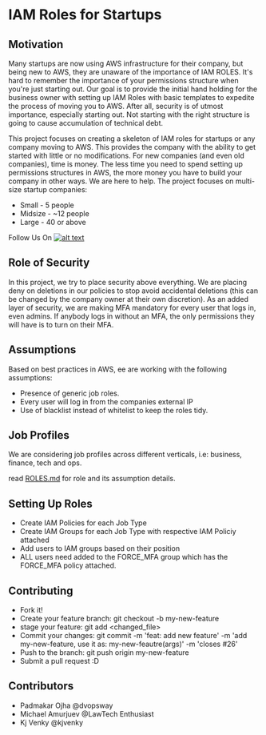 # IAM Roles for Startups



## Motivation

Many startups are now using AWS infrastructure for their company, but being new to AWS, they are unaware of the importance of IAM ROLES. It's hard to remember the importance of your permissions structure when you're just starting out. Our goal is to provide the initial hand holding for the business owner with setting up IAM Roles with basic templates to expedite the process of moving you to AWS. After all, security is of utmost importance, especially starting out. Not starting with the right structure is going to cause accumulation of technical debt.

This project focuses on creating a skeleton of IAM roles for startups or any company moving to AWS. This provides the company with the ability to get started with little or no modifications. For new companies (and even old companies), time is money. The less time you need to spend setting up permissions structures in AWS, the more money you have to build your company in other ways. We are here to help. The project focuses on multi-size startup companies:

- Small - 5 people
- Midsize - ~12 people
- Large - 40 or above

Follow Us On [![alt text][2.1]][2]

[2.1]: http://i.imgur.com/P3YfQoD.png
[2]: http://www.facebook.com/SingaporeTechEntrepreneurs/

## Role of Security

In this project, we try to place security above everything. We are placing deny on deletions in our policies to stop avoid accidental deletions (this can be changed by the company owner at their own discretion). As an added layer of security, we are making MFA mandatory for every user that logs in, even admins. If anybody logs in without an MFA, the only permissions they will have is to turn on their MFA.

## Assumptions

Based on best practices in AWS, ee are working with the following assumptions:

- Presence of generic job roles.
- Every user will log in from the companies external IP
- Use of blacklist instead of whitelist to keep the roles tidy.

## Job Profiles

We are considering job profiles across different verticals, i.e: business, finance, tech and ops.

read [ROLES.md](https://github.com/Singapore-Tech-Entrepreneurs/Startup-AWS-IAM-Roles/blob/master/ROLES.md) for role and its assumption details.

## Setting Up Roles

- Create IAM Policies for each Job Type
- Create IAM Groups for each Job Type with respective IAM Policiy attached
- Add users to IAM groups based on their position
- ALL users need added to the FORCE_MFA group which has the FORCE_MFA policy attached.

## Contributing

- Fork it!
- Create your feature branch: git checkout -b my-new-feature
- stage your feature: git add <changed_file>
- Commit your changes: git commit -m 'feat: add new feature' -m 'add my-new-feature, use it as: my-new-feautre(args)' -m 'closes #26'
- Push to the branch: git push origin my-new-feature
- Submit a pull request :D


## Contributors

- Padmakar Ojha @dvopsway
- Michael Amurjuev @LawTech Enthusiast
- Kj Venky @kjvenky
